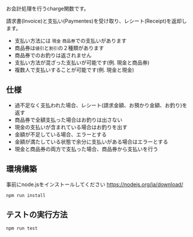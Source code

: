 お会計処理を行うcharge関数です。

請求書(Invoice)と支払い(Paymentes)を受け取り、レシート(Receipt)を返却します。

- 支払い方法には `現金` `商品券`での支払いがあります
- 商品券は`値引`と`割引`の２種類があります
- 商品券でのお釣りは返されません
- 支払い方法が混ざった支払いが可能です(例. 現金と商品券)
- 複数人で支払いすることが可能です(例. 現金と現金)

## 仕様
- 過不足なく支払われた場合、レシート(請求金額、お預かり金額、お釣り)を返す
- 商品券で全額支払った場合はお釣りは出さない
- 現金の支払いが含まれている場合はお釣りを出す
- 金額が不足している場合、エラーとする
- 金額が満たしている状態で余分に支払いがある場合はエラーとする
- 現金と商品券の両方で支払った場合、商品券から支払いを行う

## 環境構築
事前にnode.jsをインストールしてください
https://nodejs.org/ja/download/
```
npm run install
```

## テストの実行方法
```
npm run test
```